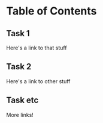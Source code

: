 # Table of Contents

## Task 1
Here's a link to that stuff

## Task 2
Here's a link to other stuff

## Task etc
More links!

